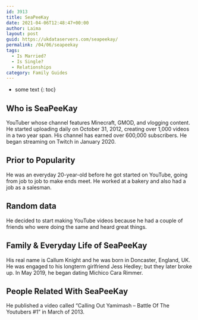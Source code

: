 ```yaml
---
id: 3913
title: SeaPeeKay
date: 2021-04-06T12:48:47+00:00
author: Laima
layout: post
guid: https://ukdataservers.com/seapeekay/
permalink: /04/06/seapeekay
tags:
  - Is Married?
  - Is Single?
  - Relationships
category: Family Guides
---
```


* some text
{: toc}


## Who is SeaPeeKay
                  
                  
                  
YouTuber whose channel features Minecraft, GMOD, and vlogging content. He started uploading daily on October 31, 2012, creating over 1,000 videos in a two year span. His channel has earned over 600,000 subscribers. He began streaming on Twitch in January 2020. 
                  
              
            
              
            
                
                
                
## Prior to Popularity
                  
                  
                  
He was an everyday 20-year-old before he got started on YouTube, going from job to job to make ends meet. He worked at a bakery and also had a job as a salesman. 
                  
              
            
              
            
                
                
                
## Random data
                  
                  
                  
He decided to start making YouTube videos because he had a couple of friends who were doing the same and heard great things. 
                  
              
            
              
            
                
                
                
## Family & Everyday Life of SeaPeeKay
                  
                  
                  
His real name is Callum Knight and he was born in Doncaster, England, UK. He was engaged to his longterm girlfriend Jess Hedley; but they later broke up. In May 2019, he began dating Michico Cara Rimmer.
                  
              
            
              
            
                
                
                
## People Related With SeaPeeKay
                  
                  
                  
He published a video called &#8220;Calling Out Yamimash &#8211; Battle Of The Youtubers #1&#8221; in March of 2013. 
                  
              
            
              
            
                
              
            
              
              
            
            
              
            
          
          
          
